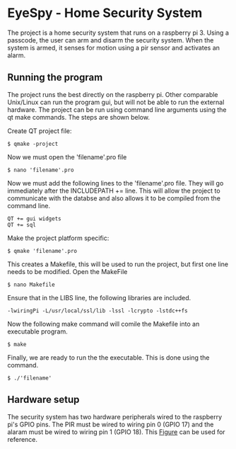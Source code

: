 # EyeSpy - Home Security System
The project is a home security system that runs on a raspberry pi 3. 
Using a passcode, the user can arm and disarm the security system.
When the system is armed, it senses for motion using a pir sensor and activates an alarm.

## Running the program
The project runs the best directly on the raspberry pi. Other comparable Unix/Linux can run 
the program gui, but will not be able to run the external hardware. 
The project can be run using command line arguments using the qt make commands. The steps are shown below.

Create QT project file:
```
$ qmake -project
```
Now we must open the 'filename'.pro file
``` 
$ nano 'filename'.pro
```
Now we must add the following lines to the 'filename'.pro file. They will go immediately after the INCLUDEPATH += line.
This will allow the project to communicate with the databse and also allows it to be compiled from the command line.
```
QT += gui widgets
QT += sql
```
Make the project platform specific:
```
$ qmake 'filename'.pro
```
This creates a Makefile, this will be used to run the project, but first one line needs to be modified. 
Open the MakeFile
```
$ nano Makefile
```
Ensure that in the LIBS line, the following libraries are included.
```
-lwiringPi -L/usr/local/ssl/lib -lssl -lcrypto -lstdc++fs
```
Now the following make command will comile the Makefile into an executable program.
```
$ make
```
Finally, we are ready to run the the executable. This is done using the command.
```
$ ./'filename'
```

## Hardware setup
The security system has two hardware peripherals wired to the raspberry pi's GPIO pins. 
The PIR must be wired to wiring pin 0 (GPIO 17) and the alaram must be wired to wiring pin 1 (GPIO 18).
This [Figure](https://pinout.xyz/) can be used for reference.

